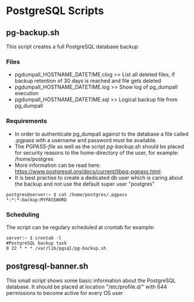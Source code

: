 # PostgreSQL Scripts

## pg-backup.sh
This script creates a full PostgreSQL database backup

### Files
- pgdumpall_HOSTNAME_DATETIME.clog >>  List all deleted files, if backup retention of 30 days is reached and file gets deleted
- pgdumpall_HOSTNAME_DATETIME.log >> Show log of pg_dumpall execution
- pgdumpall_HOSTNAME_DATETIME.sql >> Logical backup file from pg_dumpall

### Requirements
- In order to authenticate pg_dumpall against to the database a file called .pgpass with a username and password must be available.
- The *PGPASS-file* as well as the script *pg-backup.sh* should be placed for security reasons to the home-directory of the user, for example: /home/postgres
- More information can be read here: https://www.postgresql.org/docs/current/libpq-pgpass.html.
- It is best practise to create a dedicated db user which is caring about the backup and not use the default super user "postgres"
```
postgres@server:~ $ cat /home/postgres/.pgpass
*:*:*:backup:MYPASSWORD
```

### Scheduling
The script can be regulary scheduled at crontab for example:
```
server:~ $ crontab -l
#PostgreSQL backup task
0 22 * * * /var/lib/pgsql/pg-backup.sh
```

## postgresql-banner.sh
This small script shows some basic information about the PostgreSQL database.
It should be placed at location "/etc/profile.d/" with 644 permissions to become active for every OS user
